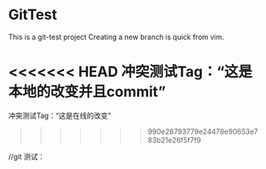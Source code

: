# GitTest

This is a git-test project
Creating a new branch is quick from vim.

<<<<<<< HEAD
冲突测试Tag：“这是本地的改变并且commit”
=======
冲突测试Tag：“这是在线的改变”

>>>>>>> 990e28793779e24478e90653e783b21e26f5f7f9
	
//git 测试：
